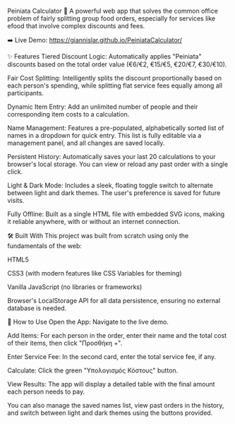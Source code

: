 Peiniata Calculator 🍕
A powerful web app that solves the common office problem of fairly splitting group food orders, especially for services like efood that involve complex discounts and fees.

➡️ Live Demo: https://giannislar.github.io/PeiniataCalculator/

✨ Features
Tiered Discount Logic: Automatically applies "Peiniata" discounts based on the total order value (€6/€2, €15/€5, €20/€7, €30/€10).

Fair Cost Splitting: Intelligently splits the discount proportionally based on each person's spending, while splitting flat service fees equally among all participants.

Dynamic Item Entry: Add an unlimited number of people and their corresponding item costs to a calculation.

Name Management: Features a pre-populated, alphabetically sorted list of names in a dropdown for quick entry. This list is fully editable via a management panel, and all changes are saved locally.

Persistent History: Automatically saves your last 20 calculations to your browser's local storage. You can view or reload any past order with a single click.

Light & Dark Mode: Includes a sleek, floating toggle switch to alternate between light and dark themes. The user's preference is saved for future visits.

Fully Offline: Built as a single HTML file with embedded SVG icons, making it reliable anywhere, with or without an internet connection.

🛠️ Built With
This project was built from scratch using only the fundamentals of the web:

HTML5

CSS3 (with modern features like CSS Variables for theming)

Vanilla JavaScript (no libraries or frameworks)

Browser's LocalStorage API for all data persistence, ensuring no external database is needed.

🚀 How to Use
Open the App: Navigate to the live demo.

Add Items: For each person in the order, enter their name and the total cost of their items, then click "Προσθήκη +".

Enter Service Fee: In the second card, enter the total service fee, if any.

Calculate: Click the green "Υπολογισμός Κόστους" button.

View Results: The app will display a detailed table with the final amount each person needs to pay.

You can also manage the saved names list, view past orders in the history, and switch between light and dark themes using the buttons provided.
